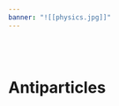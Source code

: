 ```yaml
---
banner: "![[physics.jpg]]"
---
```

<div class="title">​</div>
<div class="title">​</div>

# Antiparticles